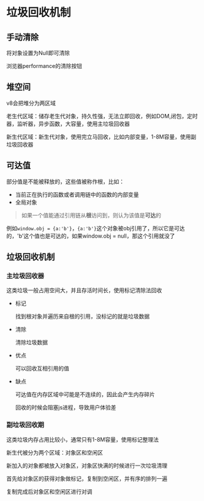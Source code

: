 # 垃圾回收机制

## 手动清除

将对象设置为Null即可清除

浏览器performance的清除按钮

## 堆空间

v8会把堆分为两区域

老生代区域：储存老生代对象，持久性强，无法立即回收，例如DOM,闭包，定时器，监听器，异步函数，大容量，使用主垃圾回收器

新生代区域：新生代对象，使用完立马回收，比如内部变量，1-8M容量，使用副垃圾回收器

## 可达值

部分值是不能被释放的，这些值被称作根，比如：

- 当前正在执行的函数或者调用链中的函数的内部变量
- 全局对象

> 如果一个值能通过引用链从**根**访问到，则认为该值是**可达**的

例如`window.obj = {a:'b'}`，`{a:'b'}`这个对象被obj引用了，所以它是可达的，'b'这个值也是可达的，如果window.obj = null，那这个引用就没了

## 垃圾回收机制

### 主垃圾回收器

这类垃圾一般占用空间大，并且存活时间长，使用标记清除法回收

- 标记

    找到根对象并遍历来自根的引用，没标记的就是垃圾数据

- 清除

    清除垃圾数据

- 优点

    可以回收互相引用的值

- 缺点

    可达值在内存区域中可能是不连续的，因此会产生内存碎片

    回收的时候会阻塞js进程，导致用户体验差

### 副垃圾回收期

这类垃圾内存占用比较小，通常只有1-8M容量，使用标记整理法

新生代被分为两个区域：对象区和空闲区

新加入的对象都被放入对象区，对象区快满的时候进行一次垃圾清理

首先给对象区的获得对象做标记，复制到空闲区，并有序的排列一遍

复制完成后对象区和空闲区进行对调

